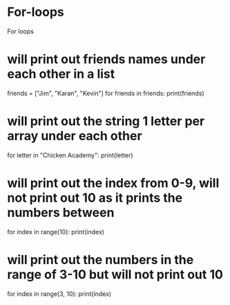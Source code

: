 # For-loops
For loops

# will print out friends names under each other in a list
friends = ["Jim", "Karan", "Kevin"]
for friends in friends:
    print(friends)

# will print out the string 1 letter per array under each other
for letter in "Chicken Academy":
    print(letter)

# will print out the index from 0-9, will not print out 10 as it prints the numbers between
for index in range(10):
    print(index)

# will print out the numbers in the range of 3-10 but will not print out 10
for index in range(3, 10):
    print(index)
